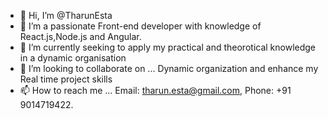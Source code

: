 - 👋 Hi, I’m @TharunEsta
- 👀 I’m a passionate Front-end developer with knowledge of React.js,Node.js and Angular.
- 🌱 I’m currently seeking to apply my practical and theorotical knowledge in a dynamic organisation
- 💞️ I’m looking to collaborate on ... Dynamic organization and enhance my Real time project skills
- 📫 How to reach me ... Email: tharun.esta@gmail.com, Phone: +91 9014719422.


<!---
TharunEsta/TharunEsta is a ✨ special ✨ repository because its `README.md` (this file) appears on your GitHub profile.
You can click the Preview link to take a look at your changes.
--->
